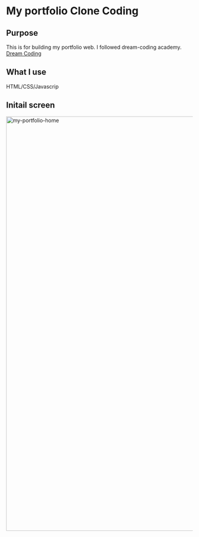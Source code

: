 # My portfolio Clone Coding
## Purpose
This is for building my portfolio web. I followed dream-coding academy.
[Dream Coding](https://academy.dream-coding.com/, "dream coding academy link")
## What I use
HTML/CSS/Javascrip
## Initail screen
<img width="1115" alt="my-portfolio-home" src="https://user-images.githubusercontent.com/72909990/167072613-9bc3d603-e369-4469-a51b-5c20ba852cf1.png">
